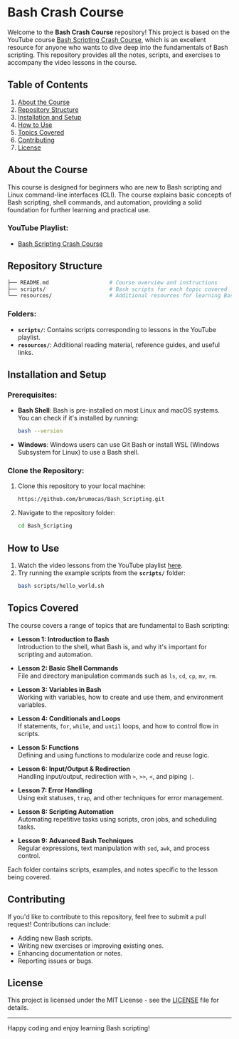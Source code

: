 # Bash Crash Course

Welcome to the **Bash Crash Course** repository! This project is based on the YouTube course [Bash Scripting Crash Course](https://www.youtube.com/watch?v=2733cRPudvI&list=PLT98CRl2KxKGj-VKtApD8-zCqSaN2mD4w&index=1), which is an excellent resource for anyone who wants to dive deep into the fundamentals of Bash scripting. This repository provides all the notes, scripts, and exercises to accompany the video lessons in the course.

## Table of Contents

1. [About the Course](#about-the-course)
2. [Repository Structure](#repository-structure)
3. [Installation and Setup](#installation-and-setup)
4. [How to Use](#how-to-use)
5. [Topics Covered](#topics-covered)
6. [Contributing](#contributing)
7. [License](#license)

## About the Course

This course is designed for beginners who are new to Bash scripting and Linux command-line interfaces (CLI). The course explains basic concepts of Bash scripting, shell commands, and automation, providing a solid foundation for further learning and practical use.

### YouTube Playlist:
- [Bash Scripting Crash Course](https://www.youtube.com/watch?v=2733cRPudvI&list=PLT98CRl2KxKGj-VKtApD8-zCqSaN2mD4w&index=1)

## Repository Structure

```bash
├── README.md                   # Course overview and instructions
├── scripts/                    # Bash scripts for each topic covered
└── resources/                  # Additional resources for learning Bash scripting
```

### Folders:
- **`scripts/`**: Contains scripts corresponding to lessons in the YouTube playlist.
- **`resources/`**: Additional reading material, reference guides, and useful links.

## Installation and Setup

### Prerequisites:
- **Bash Shell**: Bash is pre-installed on most Linux and macOS systems. You can check if it's installed by running:
  ```bash
  bash --version
  ```
- **Windows**: Windows users can use Git Bash or install WSL (Windows Subsystem for Linux) to use a Bash shell.

### Clone the Repository:
1. Clone this repository to your local machine:
   ```bash
   https://github.com/brumocas/Bash_Scripting.git
   ```
2. Navigate to the repository folder:
   ```bash
   cd Bash_Scripting
   ```

## How to Use

1. Watch the video lessons from the YouTube playlist [here](https://www.youtube.com/watch?v=2733cRPudvI&list=PLT98CRl2KxKGj-VKtApD8-zCqSaN2mD4w&index=1).
2. Try running the example scripts from the **`scripts/`** folder:
   ```bash
   bash scripts/hello_world.sh
   ```

## Topics Covered

The course covers a range of topics that are fundamental to Bash scripting:

- **Lesson 1: Introduction to Bash**  
  Introduction to the shell, what Bash is, and why it's important for scripting and automation.

- **Lesson 2: Basic Shell Commands**  
  File and directory manipulation commands such as `ls`, `cd`, `cp`, `mv`, `rm`.

- **Lesson 3: Variables in Bash**  
  Working with variables, how to create and use them, and environment variables.

- **Lesson 4: Conditionals and Loops**  
  If statements, `for`, `while`, and `until` loops, and how to control flow in scripts.

- **Lesson 5: Functions**  
  Defining and using functions to modularize code and reuse logic.

- **Lesson 6: Input/Output & Redirection**  
  Handling input/output, redirection with `>`, `>>`, `<`, and piping `|`.

- **Lesson 7: Error Handling**  
  Using exit statuses, `trap`, and other techniques for error management.

- **Lesson 8: Scripting Automation**  
  Automating repetitive tasks using scripts, cron jobs, and scheduling tasks.

- **Lesson 9: Advanced Bash Techniques**  
  Regular expressions, text manipulation with `sed`, `awk`, and process control.

Each folder contains scripts, examples, and notes specific to the lesson being covered.

## Contributing

If you'd like to contribute to this repository, feel free to submit a pull request! Contributions can include:
- Adding new Bash scripts.
- Writing new exercises or improving existing ones.
- Enhancing documentation or notes.
- Reporting issues or bugs.

## License

This project is licensed under the MIT License - see the [LICENSE](LICENSE) file for details.

---

Happy coding and enjoy learning Bash scripting!